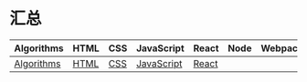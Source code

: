 # 汇总

| Algorithms                          | HTML                    | CSS                   | JavaScript                          | React                     | Node | Webpack | HTTP                    | Coding                      | Other |
| ----------------------------------- | ----------------------- | --------------------- | ----------------------------------- | ------------------------- | ---- | ------- | ----------------------- | --------------------------- | ----- |
| [Algorithms](./Algorithms/index.md) | [HTML](./HTML/index.md) | [CSS](./CSS/index.md) | [JavaScript](./JavaScript/index.md) | [React](./React/index.md) |      |         | [HTTP](./HTTP/index.md) | [Coding](./Coding/index.md) |       |

